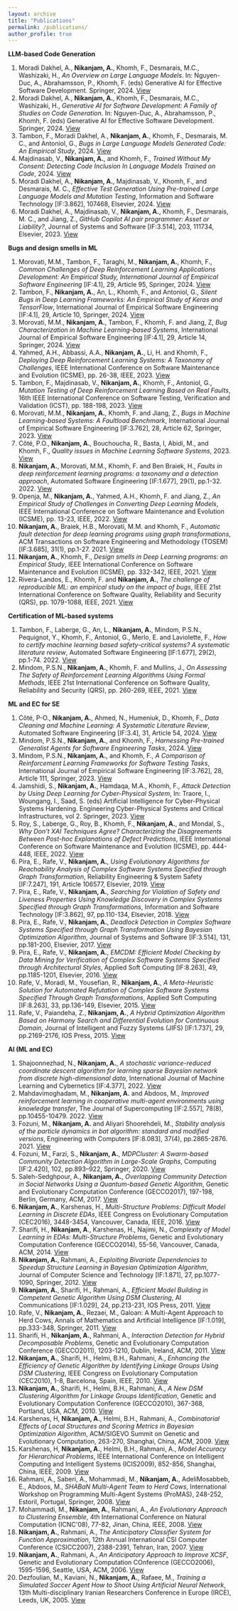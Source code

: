 ```yaml
---
layout: archive
title: "Publications"
permalink: /publications/
author_profile: true
---
```


**LLM-based Code Generation** 
1. Moradi Dakhel, A., **Nikanjam, A.**, Khomh, F., Desmarais, M.C., Washizaki, H., _An Overview on Large Language Models_. In: Nguyen-Duc, A., Abrahamsson, P., Khomh, F. (eds) Generative AI for Effective Software Development. Springer, 2024. [View](https://link.springer.com/chapter/10.1007/978-3-031-55642-5_1)
2. Moradi Dakhel, A., **Nikanjam, A.**, Khomh, F., Desmarais, M.C., Washizaki, H., _Generative AI for Software Development: A Family of Studies on Code Generation_. In: Nguyen-Duc, A., Abrahamsson, P., Khomh, F. (eds) Generative AI for Effective Software Development. Springer, 2024. [View](https://link.springer.com/chapter/10.1007/978-3-031-55642-5_7)
3. Tambon, F., Moradi Dakhel, A., **Nikanjam, A.**, Khomh, F., Desmarais, M. C., and Antoniol, G., _Bugs in Large Language Models Generated Code:
An Empirical Study_, 2024. [View](https://arxiv.org/abs/2403.08937)
4. Majdinasab, V., **Nikanjam, A.**, and Khomh, F., _Trained Without My Consent: Detecting Code Inclusion In Language Models Trained on Code_, 2024. [View](https://arxiv.org/abs/2402.09299)
5. Moradi Dakhel, A., **Nikanjam, A.**, Majdinasab, V., Khomh, F., and Desmarais, M. C., _Effective Test Generation Using Pre-trained Large Language Models and Mutation Testing_, Information and Software Technology [IF:3.862], 107468, Elsevier, 2024. [View](https://www.sciencedirect.com/science/article/pii/S0950584924000739)
6. Moradi Dakhel, A., Majdinasab, V., **Nikanjam, A.**, Khomh, F., Desmarais, M. C., and Jiang, Z., _GitHub Copilot AI pair programmer: Asset or Liability?_, Journal of Systems and Software [IF:3.514], 203, 111734, Elsevier, 2023. [View](https://www.sciencedirect.com/science/article/abs/pii/S0164121223001292)

**Bugs and design smells in ML**
1. Morovati, M.M., Tambon, F., Taraghi, M., **Nikanjam, A.**, Khomh, F., _Common Challenges of Deep Reinforcement Learning Applications Development: An Empirical Study, International Journal of Empirical Software Engineering_ [IF:4.1], 29, Article 95, Springer, 2024. [View](https://link.springer.com/article/10.1007/s10664-024-10500-5)
2.	Tambon, F., **Nikanjam, A.**, An, L., Khomh, F., and Antoniol, G., _Silent Bugs in Deep Learning Frameworks: An Empirical Study of Keras and TensorFlow_, International Journal of Empirical Software Engineering [IF:4.1], 29, Article 10, Springer, 2024. [View](https://link.springer.com/article/10.1007/s10664-023-10389-6)
3.	Morovati, M.M., **Nikanjam, A.**, Tambon, F., Khomh, F. and Jiang, Z, _Bug Characterization in Machine Learning-based Systems_, International Journal of Empirical Software Engineering [IF:4.1], 29, Article 14, Springer, 2024. [View](https://link.springer.com/article/10.1007/s10664-023-10400-0)
4.	Yahmed, A.H., Abbassi, A.A., **Nikanjam, A.**, Li, H. and Khomh, F., _Deploying Deep Reinforcement Learning Systems: A Taxonomy of Challenges_, IEEE International Conference on Software Maintenance and Evolution (ICSME), pp. 26-38, IEEE, 2023. [View](https://ieeexplore.ieee.org/document/10336261)
5.	Tambon, F., Majdinasab, V., **Nikanjam, A.**, Khomh, F., Antoniol, G., _Mutation Testing of Deep Reinforcement Learning Based on Real Faults_, 16th IEEE International Conference on Software Testing, Verification and Validation (ICST), pp. 188-198, 2023. [View](https://ieeexplore.ieee.org/abstract/document/10132198)
7.	Morovati, M.M., **Nikanjam, A.**, Khomh, F. and Jiang, Z., _Bugs in Machine Learning-based Systems: A Faultload Benchmark_, International Journal of Empirical Software Engineering [IF:3.762], 28, Article 62, Springer, 2023. [View](https://link.springer.com/article/10.1007/s10664-023-10291-1)
8.	Côté, P.O., **Nikanjam, A.**, Bouchoucha, R., Basta, I, Abidi, M., and Khomh, F., _Quality issues in Machine Learning Software Systems_, 2023. [View](https://arxiv.org/abs/2306.15007)
9.	**Nikanjam, A.**, Morovati, M.M., Khomh, F. and Ben Braiek, H., _Faults in deep reinforcement learning programs: a taxonomy and a detection approach_, Automated Software Engineering [IF:1.677], 29(1), pp.1-32. 2022. [View](https://link.springer.com/article/10.1007/s10515-021-00313-x)
10.	Openja, M., **Nikanjam, A.**, Yahmed, A.H., Khomh, F. and Jiang, Z., _An Empirical Study of Challenges in Converting Deep Learning Models_, IEEE International Conference on Software Maintenance and Evolution (ICSME), pp. 13-23, IEEE, 2022. [View](https://ieeexplore.ieee.org/document/9978197)
11.	**Nikanjam, A.**, Braiek, H.B., Morovati, M.M. and Khomh, F., _Automatic fault detection for deep learning programs using graph transformations_, ACM Transactions on Software Engineering and Methodology (TOSEM) [IF:3.685], 31(1), pp.1-27. 2021. [View](https://dl.acm.org/doi/abs/10.1145/3470006?casa_token=6apAceL1VWMAAAAA:meSqXVM5leF3qBD9TmShIsMCHWO5f6hWCcX-cuE6RDzR1Cu5t7IOnWDD33Su2H7wDPiwUuyEJBs)
12.	**Nikanjam, A.**, Khomh, F., _Design smells in Deep Learning programs: an Empirical Study_, IEEE International Conference on Software Maintenance and Evolution (ICSME), pp. 332-342, IEEE, 2021. [View](https://ieeexplore.ieee.org/abstract/document/9609188?casa_token=4fbLifZvNdoAAAAA:ijKf-jMI6SyWpnT03nNTMxv1OvncVQI-YLkfnYxQxdONhmRNc3XGeUNIlA_aqaOCRuBMLW0M)
13.	Rivera-Landos, E., Khomh, F. and **Nikanjam, A.**, _The challenge of reproducible ML: an empirical study on the impact of bugs_, IEEE 21st International Conference on Software Quality, Reliability and Security (QRS), pp. 1079-1088, IEEE, 2021. [View](https://ieeexplore.ieee.org/abstract/document/9724812?casa_token=iAMgneyZlYAAAAAA:8NdzQZspKgqXguVpeTm1wTj5XKPethE8XQjMR2lXpwFxknAcklgkTjZKoFvUxtfVdRvfFLV1)

**Certification of ML-based systems**
1. Tambon, F., Laberge, G., An, L., **Nikanjam, A.**, Mindom, P.S.N., Pequignot, Y., Khomh, F., Antoniol, G., Merlo, E. and Laviolette, F., _How to certify machine learning based safety-critical systems? A systematic literature review_, Automated Software Engineering [IF:1.677], 29(2), pp.1-74. 2022. [View](https://link.springer.com/article/10.1007/s10515-022-00337-x)
2. Mindom, P.S.N., **Nikanjam, A.**, Khomh, F. and Mullins, J., _On Assessing The Safety of Reinforcement Learning Algorithms Using Formal Methods_, IEEE 21st International Conference on Software Quality, Reliability and Security (QRS), pp. 260-269, IEEE, 2021. [View](https://ieeexplore.ieee.org/abstract/document/9724872?casa_token=s9yAH3cNsv8AAAAA:mILXZI7bOyIRNjnjKHOGSHfcrC_r8s1R3hVGJFz33sznu4UYEzreqDV2Uu4txQtMNj93WOFx)

**ML and EC for SE**
1. Côté, P-O., **Nikanjam, A.**, Ahmed, N., Humeniuk, D., Khomh, F., _Data Cleaning and Machine Learning: A Systematic Literature Review_, Automated Software Engineering [IF:3.4], 31, Article 54, 2024. [View](https://link.springer.com/article/10.1007/s10515-024-00453-w)
2. Mindom, P.S.N., **Nikanjam, A.**, and Khomh, F., _Harnessing Pre-trained Generalist Agents for Software Engineering Tasks_, 2024. [View](https://arxiv.org/abs/2312.15536)
3. Mindom, P.S.N., **Nikanjam, A.**, and Khomh, F., _A Comparison of Reinforcement Learning Frameworks for Software Testing Tasks_, International Journal of Empirical Software Engineering [IF:3.762], 28, Article 111, Springer, 2023. [View](https://link.springer.com/article/10.1007/s10664-023-10363-2)
4. Jamshidi, S., **Nikanjam, A.**, Hamdaqa, M.A., Khomh, F., _Attack Detection by Using Deep Learning for Cyber-Physical System_, In: Traore, I., Woungang, I., Saad, S. (eds) Artificial Intelligence for Cyber-Physical Systems Hardening. Engineering Cyber-Physical Systems and Critical Infrastructures, vol 2. Springer, 2023. [View](https://doi.org/10.1007/978-3-031-16237-4_7)
5. Roy, S., Laberge, G., Roy, B., Khomh, F., **Nikanjam, A.**, and Mondal, S., _Why Don’t XAI Techniques Agree? Characterizing the Disagreements Between Post-hoc Explanations of Defect Predictions_, IEEE International Conference on Software Maintenance and Evolution (ICSME), pp. 444-448, IEEE, 2022. [View](https://ieeexplore.ieee.org/document/9978217)
6. Pira, E., Rafe, V., **Nikanjam, A.**, _Using Evolutionary Algorithms for Reachability Analysis of Complex Software Systems Specified through Graph Transformation_, Reliability Engineering & System Safety [IF:7.247], 191, Article 106577, Elsevier, 2019. [View](https://www.sciencedirect.com/science/article/pii/S0951832018307920)
7. Pira, E., Rafe, V., **Nikanjam, A.**, _Searching for Violation of Safety and Liveness Properties Using Knowledge Discovery in Complex Systems Specified through Graph Transformations_, Information and Software Technology [IF:3.862], 97, pp.110-134, Elsevier, 2018. [View](https://www.sciencedirect.com/science/article/abs/pii/S095058491830003X)
8. Pira, E., Rafe, V., **Nikanjam, A.**, _Deadlock Detection in Complex Software Systems Specified through Graph Transformation Using Bayesian Optimization Algorithm_, Journal of Systems and Software [IF:3.514], 131, pp.181-200, Elsevier, 2017. [View](https://www.sciencedirect.com/science/article/pii/S0164121217301061)
9. Pira, E., Rafe, V., **Nikanjam, A.**, _EMCDM: Efficient Model Checking by Data Mining for Verification of Complex Software Systems Specified through Architectural Styles_, Applied Soft Computing [IF:8.263], 49, pp.1185-1201, Elsevier, 2016. [View](https://www.sciencedirect.com/science/article/pii/S1568494616303192)
10. Rafe, V., Moradi, M., Yousefian, R., **Nikanjam, A.**, _A Meta-Heuristic Solution for Automated Refutation of Complex Software Systems Specified Through Graph Transformations_, Applied Soft Computing [IF:8.263], 33, pp.136-149, Elsevier, 2015. [View](https://www.sciencedirect.com/science/article/pii/S1568494615002598)
11. Rafe, V., Paiandeha, Z., **Nikanjam, A.**, _A Hybrid Optimization Algorithm Based on Harmony Search and Differential Evolution for Continuous Domain_, Journal of Intelligent and Fuzzy Systems (JIFS) [IF:1.737], 29, pp.2169-2176, IOS Press, 2015. [View](https://content.iospress.com/articles/journal-of-intelligent-and-fuzzy-systems/ifs1692)

**AI (ML and EC)**
1.	Shajoonnezhad, N., **Nikanjam, A.**, _A stochastic variance-reduced coordinate descent algorithm for learning sparse Bayesian network from discrete high-dimensional data_, International Journal of Machine Learning and Cybernetics [IF:4.377], 2022. [View](https://link.springer.com/article/10.1007/s13042-022-01674-9)
2.	Mahdavimoghadam, M., **Nikanjam, A.** and Abdoos, M., _Improved reinforcement learning in cooperative multi-agent environments using knowledge transfer_, The Journal of Supercomputing [IF:2.557], 78(8), pp.10455-10479. 2022. [View](https://link.springer.com/article/10.1007/s11227-022-04305-w)
3.	Fozuni, M., **Nikanjam, A.** and Aliyari Shoorehdeli, M., _Stability analysis of the particle dynamics in bat algorithm: standard and modified versions_, Engineering with Computers [IF:8.083], 37(4), pp.2865-2876. 2021. [View](https://link.springer.com/article/10.1007/s00366-020-00979-z)
4.	Fozuni, M., Farzi, S., **Nikanjam, A.**, _MDPCluster: A Swarm-based Community Detection Algorithm in Large-Scale Graphs_, Computing [IF:2.420], 102, pp.893–922, Springer, 2020. [View](https://link.springer.com/article/10.1007%2Fs00607-019-00787-4)
5.	Saleh-Sedghpour, A., **Nikanjam, A.**, _Overlapping Community Detection in Social Networks Using a Quantum-based Genetic Algorithm_, Genetic and Evolutionary Computation Conference (GECCO2017), 197-198, Berlin, Germany, ACM, 2017. [View](https://dl.acm.org/citation.cfm?id=3076000)
6.	**Nikanjam, A.**, Karshenas, H., _Multi-Structure Problems: Difficult Model Learning in Discrete EDAs_, IEEE Congress on Evolutionary Computation (CEC2016), 3448-3454, Vancouver, Canada, IEEE, 2016. [View](https://ieeexplore.ieee.org/document/7744226/)
7.	Sharifi, H., **Nikanjam, A**., Karshenas, H., Najimi, N., _Complexity of Model Learning in EDAs: Multi-Structure Problems_, Genetic and Evolutionary Computation Conference (GECCO2014), 55-56, Vancouver, Canada, ACM, 2014. [View](https://dl.acm.org/citation.cfm?id=2598479)
8.	**Nikanjam, A.**, Rahmani, A., _Exploiting Bivariate Dependencies to Speedup Structure Learning in Bayesian Optimization Algorithm_, Journal of Computer Science and Technology [IF:1.871], 27, pp.1077-1090, Springer, 2012. [View](https://link.springer.com/article/10.1007/s11390-012-1285-1)
9.	**Nikanjam, A.**, Sharifi, H., Rahmani, A., _Efficient Model Building in Competent Genetic Algorithm Using DSM Clustering_, AI Communications [IF:1.029], 24, pp.213-231, IOS Press, 2011. [View](https://content.iospress.com/articles/ai-communications/aic498)
10.	Rafe, V., **Nikanjam, A.**, Rezaei, M., Galoan: A Multi-Agent Approach to Herd Cows, Annals of Mathematics and Artificial Intelligence [IF:1.019], pp.333-348, Springer, 2011. [View](https://link.springer.com/article/10.1007/s10472-011-9227-0)
11.	Sharifi, H., **Nikanjam, A.**, Rahmani, A., _Interaction Detection for Hybrid Decomposable Problems_, Genetic and Evolutionary Computation Conference (GECCO2011), 1203-1210, Dublin, Ireland, ACM, 2011. [View](https://dl.acm.org/citation.cfm?id=2001576.2001739)
12.	**Nikanjam, A.**, Sharifi, H., Helmi, B.H., Rahmani, A., _Enhancing the Efficiency of Genetic Algorithm by Identifying Linkage Groups Using DSM Clustering_, IEEE Congress on Evolutionary Computation (CEC2010), 1-8, Barcelona, Spain, IEEE, 2010. [View](https://ieeexplore.ieee.org/document/5585936/)
13.	**Nikanjam, A.**, Sharifi, H., Helmi, B.H., Rahmani, A., _A New DSM Clustering Algorithm for Linkage Groups Identification_, Genetic and Evolutionary Computation Conference (GECCO2010), 367-368, Portland, USA, ACM, 2010. [View](https://dl.acm.org/citation.cfm?doid=1830483.1830552)
14.	Karshenas, H, **Nikanjam, A.**, Helmi, B.H., Rahmani, A., _Combinatorial Effects of Local Structures and Scoring Metrics in Bayesian Optimization Algorithm_, ACM/SIGEVO Summit on Genetic and Evolutionary Computation, 263-270, Shanghai, China, ACM, 2009. [View](https://dl.acm.org/citation.cfm?id=1543870)
15.	Karshenas, H, **Nikanjam, A.**, Helmi, B.H., Rahmani, A., _Model Accuracy for Hierarchical Problems_, IEEE International Conference on Intelligent Computing and Intelligent Systems (ICIS2009), 852-856, Shanghai, China, IEEE, 2009. [View](https://ieeexplore.ieee.org/abstract/document/5358041/)
16.	Rahmani, A., Saberi, A., Mohammadi, M., **Nikanjam, A.**, AdeliMosabbeb, E., Abdoos, M., _SHABaN Multi-Agent Team to Herd Cows_, International Workshop on Programming Multi-Agent Systems (ProMAS), 248-252, Estoril, Portugal, Springer, 2008. [View](https://link.springer.com/chapter/10.1007/978-3-642-03278-3_20)
17.	Mohammadi, M., **Nikanjam, A.**, Rahmani, A., _An Evolutionary Approach to Clustering Ensemble_, 4th International Conference on Natural Computation (ICNC'08), 77-82, Jinan, China, IEEE, 2008. [View](https://ieeexplore.ieee.org/document/4667105/)
18.	**Nikanjam, A.**, Rahmani, A., _The Anticipatory Classifier System for Function Approximation_, 12th Annual International CSI Computer Conference (CSICC2007), 2388-2391, Tehran, Iran, 2007. [View](https://csi.org.ir/fa/paper/view/id/533)
19.	**Nikanjam, A.**, Rahmani, A., _An Anticipatory Approach to Improve XCSF_, Genetic and Evolutionary Computation COnference (GECCO2006), 1595-1596, Seattle, USA, ACM, 2006. [View](https://dl.acm.org/citation.cfm?id=1143997.1144258)
20.	Dezfoulian, M., Kaviani, N., **Nikanjam, A.**, Rafaee, M., _Training a Simulated Soccer Agent How to Shoot Using Artificial Neural Network_, 13th Multi-disciplinary Iranian Researchers Conference in Europe (IRCE), Leeds, UK, 2005. [View](https://scholar.google.com/scholar?oi=bibs&cluster=8419819600776928581&btnI=1&hl=en)
